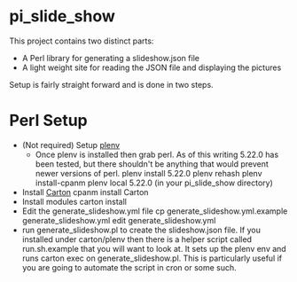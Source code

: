 pi_slide_show
=============

This project contains two distinct parts:

* A Perl library for generating a slideshow.json file
* A light weight site for reading the JSON file and displaying the pictures

Setup is fairly straight forward and is done in two steps.

# Perl Setup

* (Not required) Setup [plenv](https://github.com/tokuhirom/plenv)
  * Once plenv is installed then grab perl.  As of this writing 5.22.0 has been tested, but there shouldn't be anything that would prevent newer versions of perl.
    plenv install 5.22.0
    plenv rehash
    plenv install-cpanm
    plenv local 5.22.0 (in your pi_slide_show directory)
* Install [Carton](https://metacpan.org/pod/Carton)
  cpanm install Carton
* Install modules
  carton install
* Edit the generate_slideshow.yml file
  cp generate_slideshow.yml.example generate_slideshow.yml
  edit generate_slideshow.yml
* run generate_slideshow.pl to create the slideshow.json file.  If you installed under carton/plenv then there is a helper script called run.sh.example that you will want to look at.  It sets up the plenv env and runs carton exec on generate_slideshow.pl.  This is particularly useful if you are going to automate the script in cron or some such.
